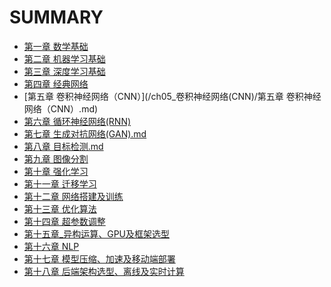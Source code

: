 # SUMMARY

* [第一章 数学基础](/ch01_数学基础/第一章_数学基础.md)
* [第二章 机器学习基础](/ch02_机器学习基础/第二章_机器学习基础.md)
* [第三章 深度学习基础](/ch03_深度学习基础/第三章_深度学习基础.md)
* [第四章 经典网络](/ch04_经典网络/第四章_经典网络.md)
* [第五章 卷积神经网络（CNN）](/ch05_卷积神经网络(CNN)/第五章 卷积神经网络（CNN）.md)
* [第六章 循环神经网络(RNN)](/ch06_循环神经网络(RNN)/第六章_循环神经网络(RNN).md)
* [第七章 生成对抗网络(GAN).md](/ch07_生成对抗网络(GAN)/第七章_生成对抗网络(GAN).md)
* [第八章 目标检测.md](/ch08_目标检测/第八章_目标检测.md)
* [第九章 图像分割](/ch09_图像分割/第九章_图像分割.md)
* [第十章 强化学习](/ch10_强化学习/第十章_强化学习.md)
* [第十一章 迁移学习](/ch11_迁移学习/第十一章_迁移学习.md)
* [第十二章 网络搭建及训练](/ch12_网络搭建及训练/第十二章_网络搭建及训练.md)
* [第十三章 优化算法](/ch13_优化算法/第十三章_优化算法.md)
* [第十四章 超参数调整](/ch14_超参数调整/第十四章_超参数调整.md)
* [第十五章_异构运算、GPU及框架选型](/ch15_GPU和框架选型/第十五章_异构运算、GPU及框架选型.md)
* [第十六章 NLP](/ch16_自然语言处理(NLP)/第十六章_NLP.md)
* [第十七章 模型压缩、加速及移动端部署](/ch17_模型压缩、加速及移动端部署/第十七章_模型压缩、加速及移动端部署.md)
* [第十八章 后端架构选型、离线及实时计算](/ch18_后端架构选型、离线及实时计算/第十八章_后端架构选型、离线及实时计算.md)
